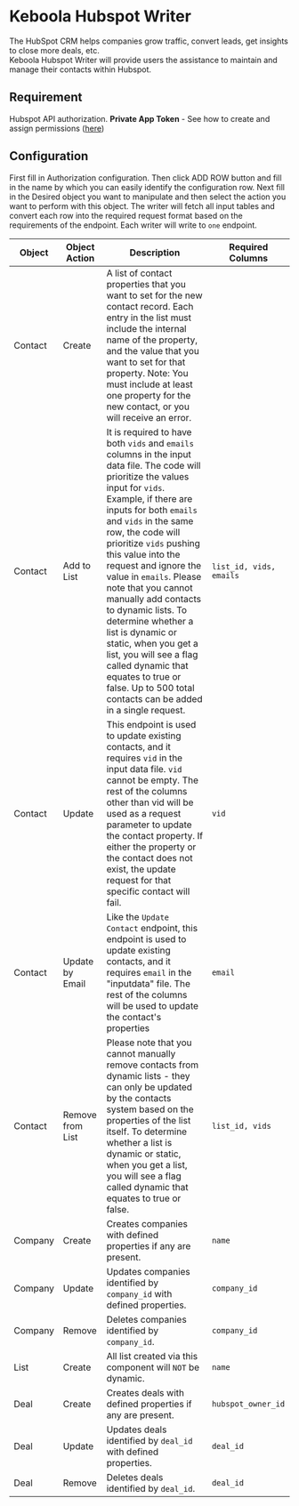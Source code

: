 # Keboola Hubspot Writer  
  
The HubSpot CRM helps companies grow traffic, convert leads, get insights to close more deals, etc.  
Keboola Hubspot Writer will provide users the assistance to maintain and manage their contacts within Hubspot.  
  
## Requirement  
Hubspot API authorization.
**Private App Token** - See how to create and assign permissions ([here](https://developers.hubspot.com/docs/api/private-apps))
  
## Configuration  
  
First fill in Authorization configuration. Then click ADD ROW button and fill in the name by which you can easily identify the configuration row. Next fill in the Desired object you want to manipulate and then select the action you want to perform with this object. 
The writer will fetch all input tables and convert each row into the required request format based on the requirements of the endpoint. Each writer will write to `one` endpoint.   
  
| Object | Object Action | Description | Required Columns |  
|-|-|-|-|  
| Contact | Create |  A list of contact properties that you want to set for the new contact record. Each entry in the list must include the internal name of the property, and the value that you want to set for that property. Note: You must include at least one property for the new contact, or you will receive an error. | |
| Contact | Add to List |  It is required to have both `vids` and `emails` columns in the input data file. The code will prioritize the values input for `vids`. Example, if there are inputs for both `emails` and `vids` in the same row, the code will prioritize `vids` pushing this value into the request and ignore the value in `emails`. Please note that you cannot manually add contacts to dynamic lists. To determine whether a list is dynamic or static, when you get a list, you will see a flag called dynamic that equates to true or false. Up to 500 total contacts can be added in a single request. |`list_id, vids, emails`|
| Contact | Update |This endpoint is used to update existing contacts, and it requires `vid` in the input data file. `vid` cannot be empty. The rest of the columns other than vid will be used as a request parameter to update the contact property. If either the property or the contact does not exist, the update request for that specific contact will fail.|`vid`| 
| Contact | Update by Email |Like the `Update Contact` endpoint, this endpoint is used to update existing contacts, and it requires `email` in the "inputdata" file. The rest of the columns will be used to update the contact's properties|`email`|  
| Contact | Remove from List |Please note that you cannot manually remove contacts from dynamic lists - they can only be updated by the contacts system based on the properties of the list itself. To determine whether a list is dynamic or static, when you get a list, you will see a flag called dynamic that equates to true or false.|`list_id, vids` |   
| Company | Create |Creates companies with defined properties if any are present.|`name`|  
| Company | Update |Updates companies identified by `company_id` with defined properties. |`company_id`|
| Company | Remove |Deletes companies identified by `company_id`.|`company_id`|   
| List | Create |  All list created via this component will `NOT` be dynamic. |`name`  |
| Deal | Create |Creates deals with defined properties if any are present.|`hubspot_owner_id`|  
| Deal | Update |Updates deals identified by `deal_id` with defined properties. |`deal_id`|
| Deal | Remove |Deletes deals identified by `deal_id`.|`deal_id`|